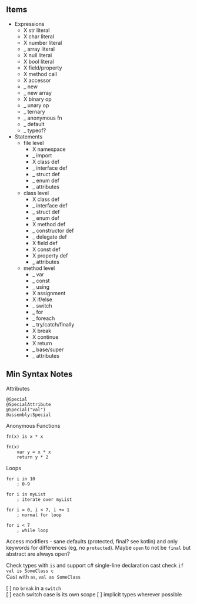 ## Items

* Expressions
    * X str literal
    * X char literal
    * X number literal
    * _ array literal
    * X null literal
    * X bool literal
    * X field/property
    * X method call
    * X accessor
    * _ new
    * _ new array
    * X binary op
    * _ unary op
    * _ ternary
    * _ anonymous fn
    * _ default
    * _ typeof?
* Statements
    * file level
        * X namespace
        * _ import
        * X class def
        * _ interface def
        * _ struct def
        * _ enum def
        * _ attributes
    * class level
        * X class def
        * _ interface def
        * _ struct def
        * _ enum def
        * X method def
        * _ constructor def
        * _ delegate def
        * X field def
        * X const def
        * X property def
        * _ attributes
    * method level
        * _ var
        * _ const
        * _ using
        * X assignment
        * X if/else
        * _ switch
        * _ for
        * _ foreach
        * _ try/catch/finally
        * X break
        * X continue
        * X return
        * _ base/super
        * _ attributes

## Min Syntax Notes

Attributes
```
@Special
@SpecialAttribute
@Special("val")
@assembly:Special
```

Anonymous Functions
```
fn(x) is x * x

fn(x)
    var y = x * x
    return y * 2
```

Loops
```
for i in 10
    ; 0-9

for i in myList
    ; iterate over myList

for i = 0, i < 7, i += 1
    ; normal for loop

for i < 7
    ; while loop
```

Access modifiers - sane defaults (protected, final? see kotlin) and only keywords for differences (eg, no `protected`). Maybe `open` to not be `final` but abstract are always open?

Check types with `is` and support c# single-line declaration cast check `if val is SomeClass c`  
Cast with `as`, `val as SomeClass`

[ ] no `break` in a `switch`  
[ ] each switch case is its own scope
[ ] implicit types wherever possible
